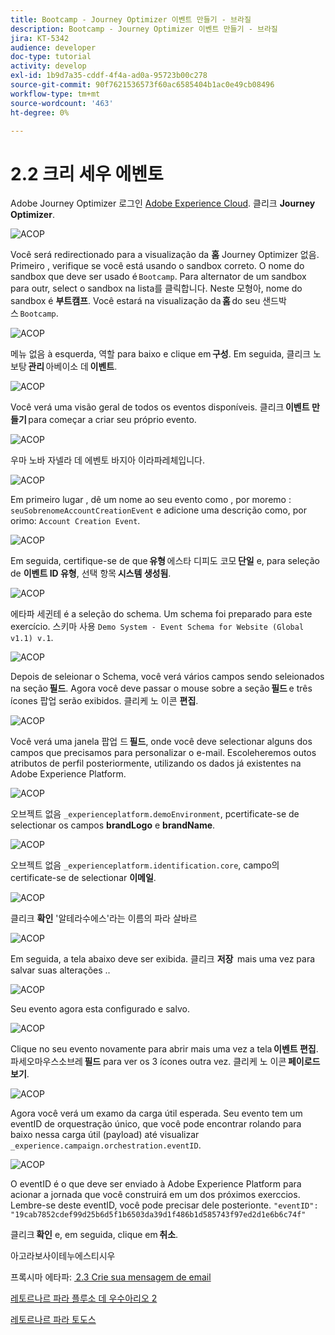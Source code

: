 ```yaml
---
title: Bootcamp - Journey Optimizer 이벤트 만들기 - 브라질
description: Bootcamp - Journey Optimizer 이벤트 만들기 - 브라질
jira: KT-5342
audience: developer
doc-type: tutorial
activity: develop
exl-id: 1b9d7a35-cddf-4f4a-ad0a-95723b00c278
source-git-commit: 90f7621536573f60ac6585404b1ac0e49cb08496
workflow-type: tm+mt
source-wordcount: '463'
ht-degree: 0%

---
```


# 2.2 크리 세우 에벤토

Adobe Journey Optimizer 로그인 [Adobe Experience Cloud](https://experience.adobe.com). 클리크 **Journey Optimizer**.

![ACOP](./images/acophome.png)

Você será redirectionado para a visualização da **홈** Journey Optimizer 없음. Primeiro , verifique se você está usando o sandbox correto. O nome do sandbox que deve ser usado é `Bootcamp`. Para alternator de um sandbox para outr, select o sandbox na lista를 클릭합니다. Neste 모형아, nome do sandbox é **부트캠프**. Você estará na visualização da **홈** do seu 샌드박스 `Bootcamp`.

![ACOP](./images/acoptriglp.png)

메뉴 없음 à esquerda, 역할 para baixo e clique em **구성**. Em seguida, 클리크 노 보탕 **관리** 아베이소 데 **이벤트**.

![ACOP](./images/acopmenu.png)

Você verá uma visão geral de todos os eventos disponíveis. 클리크 **이벤트 만들기** para começar a criar seu próprio evento.

![ACOP](./images/emptyevent.png)

우마 노바 자넬라 데 에벤토 바지아 이라파레체입니다.

![ACOP](./images/emptyevent1.png)

Em primeiro lugar , dê um nome ao seu evento como , por moremo : `seuSobrenomeAccountCreationEvent` e adicione uma descrição como, por orimo: `Account Creation Event`.

![ACOP](./images/eventdescription.png)

Em seguida, certifique-se de que **유형** 에스타 디피도 코모 **단일** e, para seleção de **이벤트 ID 유형**, 선택 항목 **시스템 생성됨**.

![ACOP](./images/eventidtype.png)

에타파 세귄테 é a seleção do schema. Um schema foi preparado para este exercício. 스키마 사용 `Demo System - Event Schema for Website (Global v1.1) v.1`.

![ACOP](./images/eventschema.png)

Depois de seleionar o Schema, você verá vários campos sendo seleionados na seção **필드**. Agora você deve passar o mouse sobre a seção **필드** e três ícones 팝업 serão exibidos. 클리케 노 이콘 **편집**.

![ACOP](./images/eventpayload.png)

Você verá uma janela 팝업 드 **필드**, onde você deve selectionar alguns dos campos que precisamos para personalizar o e-mail. Escoleheremos outos atributos de perfil posteriormente, utilizando os dados já existentes na Adobe Experience Platform.

![ACOP](./images/eventfields.png)

오브젝트 없음 `_experienceplatform.demoEnvironment`, pcertificate-se de selectionar os campos **brandLogo** e **brandName**.

![ACOP](./images/eventpayloadbr.png)

오브젝트 없음 `_experienceplatform.identification.core`, campo의 certificate-se de selectionar **이메일**.

![ACOP](./images/eventpayloadbrid.png)

클리크 **확인** &#39;알테라수에스&#39;라는 이름의 파라 살바르

![ACOP](./images/saveok.png)

Em seguida, a tela abaixo deve ser exibida. 클리크 **저장**  mais uma vez para salvar suas alterações ..

![ACOP](./images/eventsave.png)

Seu evento agora esta configurado e salvo.

![ACOP](./images/eventdone.png)

Clique no seu evento novamente para abrir mais uma vez a tela **이벤트 편집**. 파세오마우스소브레 **필드** para ver os 3 ícones outra vez. 클리케 노 이콘 **페이로드 보기**.

![ACOP](./images/viewevent.png)

Agora você verá um examo da carga útil esperada.
Seu evento tem um eventID de orquestração único, que você pode encontrar rolando para baixo nessa carga útil (payload) até visualizar `_experience.campaign.orchestration.eventID`.

![ACOP](./images/payloadeventID.png)

O eventID é o que deve ser enviado à Adobe Experience Platform para acionar a jornada que você construirá em um dos próximos exerccios. Lembre-se deste eventID, você pode precisar dele posterionte.
`"eventID": "19cab7852cdef99d25b6d5f1b6503da39d1f486b1d585743f97ed2d1e6b6c74f"`

클리크 **확인** e, em seguida, clique em **취소**.

아고라보사이테누에스티시우

프록시마 에타파: [ 2.3 Crie sua mensagem de email](./ex3.md)

[레토르나르 파라 플루소 데 우수아리오 2](./uc2.md)

[레토르나르 파라 토도스](../../overview.md)
